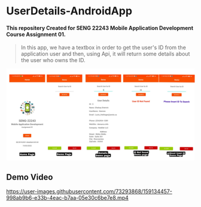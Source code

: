 
# UserDetails-AndroidApp

#### This repositery Created for SENG 22243 Mobile Application Development Course Assignment 01.

> In this app, we have a textbox in order to get the user's ID from the application user and then, using Api, it will return some details about the user who owns the ID.


	
![DemoPics](https://github.com/AbdullahRamees/UserDetails-AndroidApp/blob/main/Images/Picsart_22-03-20_00-00-50-493.jpg)



## Demo Video

https://user-images.githubusercontent.com/73293868/159134457-998ab9b6-e33b-4eac-b7aa-05e30c6be7e8.mp4






